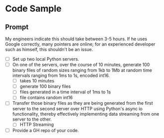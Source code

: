 # Code Sample

## Prompt

My engineers indicate this should take between 3-5 hours. If he uses Google correctly, many pointers are online; for an experienced developer such as himself, this shouldn't be an issue.

- [ ] Set up two local Python servers.
- [ ] On one of the servers, over the course of 10 minutes, generate 100 binary files of random sizes ranging from 1kb to 1Mb at random time intervals ranging from 1ms to 1s, encoded int16.
  - [ ] takes 10 minutes
  - [ ] generate 100 binary files
  - [ ] files generated in a time interval of 1ms to 1s
  - [ ] file contains random int16
- [ ] Transfer those binary files as they are being generated from the first server to the second server over HTTP using Python's async io functionality, thereby effectively implementing data streaming from one server to the other.
  - [ ] HTTP Streaming
- [ ] Provide a GH repo of your code.

